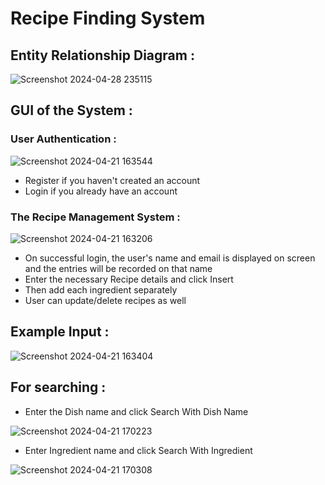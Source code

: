# Recipe Finding System
## Entity Relationship Diagram :
![Screenshot 2024-04-28 235115](https://github.com/ApekshaHatle/RecipeFindingSystem/assets/124706186/de627795-e772-43be-bb6a-621ed06d24eb)

## GUI of the System : 
### User Authentication :
![Screenshot 2024-04-21 163544](https://github.com/ApekshaHatle/RecipeFindingSystem/assets/124706186/238c235e-3071-4583-a905-9b2a81c4420d)

* Register if you haven't created an account
* Login if you already have an account
 
### The Recipe Management System :
![Screenshot 2024-04-21 163206](https://github.com/ApekshaHatle/RecipeFindingSystem/assets/124706186/1f3d910c-cdd3-4167-b3ef-9b5d14575ea2)

* On successful login, the user's name and email is displayed on screen and the entries will be recorded on that name 
* Enter the necessary Recipe details and click Insert
* Then add each ingredient separately
* User can update/delete recipes as well

## Example Input : 
![Screenshot 2024-04-21 163404](https://github.com/ApekshaHatle/RecipeFindingSystem/assets/124706186/533e2ebd-9308-4f30-aa5e-c1d4e1c627e9)

## For searching :
* Enter the Dish name and click Search With Dish Name
  
![Screenshot 2024-04-21 170223](https://github.com/ApekshaHatle/RecipeFindingSystem/assets/124706186/a5c1d303-26d0-41fb-8864-d723896edac7)

* Enter Ingredient name and click Search With Ingredient
  
![Screenshot 2024-04-21 170308](https://github.com/ApekshaHatle/RecipeFindingSystem/assets/124706186/8d06dd18-e996-4861-8df9-3f1424ce4e72)


